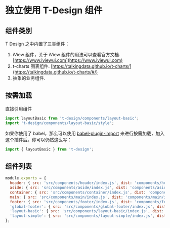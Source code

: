 # 独立使用 T-Design 组件

## 组件类别

T Design 之中内置了三类组件：
1. iView 组件，关于 iView 组件的用法可以查看官方文档. [https://www.iviewui.com](https://www.iviewui.com)
2. t-charts 图表组件. [https://talkingdata.github.io/t-charts/](https://talkingdata.github.io/t-charts/#/)
3. 抽象的业务组件.

## 按需加载
直接引用组件
```javascript
import layoutBasic from 't-design/components/layout-basic';
import 't-design/components/layout-basic/style';
```

如果你使用了 babel，那么可以使用 [babel-plugin-import](https://github.com/ant-design/babel-plugin-import) 来进行按需加载，加入这个插件后。你可以仍然这么写：
```javascript
import { layoutBasic } from 't-design';
```

## 组件列表
```javascript
module.exports = {
  header: { src: 'src/components/header/index.js', dist: 'components/header/index' },
  aside: { src: 'src/components/aside/index.js', dist: 'components/aside/index' },
  container: { src: 'src/components/container/index.js', dist: 'components/container/index' },
  main: { src: 'src/components/main/index.js', dist: 'components/main/index' },
  footer: { src: 'src/components/footer/index.js', dist: 'components/footer/index' },
  'global-footer': { src: 'src/components/global-footer/index.js', dist: 'components/global-footer/index' },
  'layout-basic': { src: 'src/components/layout-basic/index.js', dist: 'components/layout-basic/index' },
  'layout-simple': { src: 'src/components/layout-simple/index.js', dist: 'components/layout-simple/index' },
};

```
